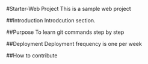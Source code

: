 #Starter-Web Project
This is a sample web project

##Introduction
Introdcution section.

##Purpose
To learn git commands step by step

##Deployment
Deployment frequency is one per week


##How to contribute



